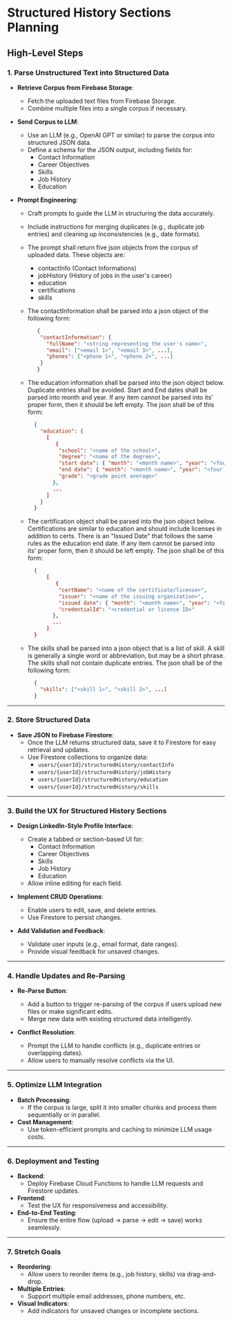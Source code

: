 # Structured History Sections Planning

## High-Level Steps

### 1. Parse Unstructured Text into Structured Data
- **Retrieve Corpus from Firebase Storage**:
  - Fetch the uploaded text files from Firebase Storage.
  - Combine multiple files into a single corpus if necessary.

- **Send Corpus to LLM**:
  - Use an LLM (e.g., OpenAI GPT or similar) to parse the corpus into structured JSON data.
  - Define a schema for the JSON output, including fields for:
    - Contact Information
    - Career Objectives
    - Skills
    - Job History
    - Education

- **Prompt Engineering**:
  - Craft prompts to guide the LLM in structuring the data accurately.
  - Include instructions for merging duplicates (e.g., duplicate job entries) and cleaning up inconsistencies (e.g., date formats).
  - The prompt shall return five json objects from the corpus of uploaded data. These objects are:
    - contactInfo (Contact Informations)
    - jobHistory (History of jobs in the user's career)
    - education
    - certifications
    - skills
  - The contactInformation shall be parsed into a json object of the following form:

    ```json
       {
        "contactInformation": {
          "fullName": "<string representing the user's name>",
          "email": ["<email 1>", "<email 3>", ...],
          "phones": ["<phone 1>", "<phone 2>", ...]
        }
       }
    ```
  - The education information shall be parsed into the json object below. Duplicate entries shall be avoided. Start and End dates shall be parsed into month and year. If any item cannot be parsed into its' proper form, then it should be left empty. The json shall be of this form:

    ```json
      {
        "education": {
          [
             {
              "school": "<name of the school>",
              "degree": "<name of the degree>",
              "start date": { "month": "<month name>", "year": "<four digit year>"},
              "end date": { "month": "<month name>", "year": "<four digit year>"},
              "grade": "<grade point average>"
            },
            ...
          ]
        }
      }
    ```
  - The certification object shall be parsed into the json object below. Certifications are similar to education and should include licenses in addition to certs. There is an "Issued Date" that follows the same rules as the education end date. If any item cannot be parsed into its' proper form, then it should be left empty. The json shall be of this form:

    ```json
      {
          [
             {
              "certName": "<name of the certificate/license>",
              "issuer": "<name of the issuing organization>",
              "issued date": { "month": "<month name>", "year": "<four digit year>"},
              "credentialId": "<credential or license ID>"
            },
            ...
          ]
      }
    ```

  - The skills shall be parsed into a json object that is a list of skill. A skill is generally a single word or abbreviation, but may be a short phrase. The skills shall not contain duplicate entries. The json shall be of the following form:

    ```json
      {
        "skills": ["<skill 1>", "<skill 2>", ...]
      }

---

### 2. Store Structured Data
- **Save JSON to Firebase Firestore**:
  - Once the LLM returns structured data, save it to Firestore for easy retrieval and updates.
  - Use Firestore collections to organize data:
    - `users/{userId}/structuredHistory/contactInfo`
    - `users/{userId}/structuredHistory/jobHistory`
    - `users/{userId}/structuredHistory/education`
    - `users/{userId}/structuredHistory/skills`

---

### 3. Build the UX for Structured History Sections
- **Design LinkedIn-Style Profile Interface**:
  - Create a tabbed or section-based UI for:
    - Contact Information
    - Career Objectives
    - Skills
    - Job History
    - Education
  - Allow inline editing for each field.

- **Implement CRUD Operations**:
  - Enable users to edit, save, and delete entries.
  - Use Firestore to persist changes.

- **Add Validation and Feedback**:
  - Validate user inputs (e.g., email format, date ranges).
  - Provide visual feedback for unsaved changes.

---

### 4. Handle Updates and Re-Parsing
- **Re-Parse Button**:
  - Add a button to trigger re-parsing of the corpus if users upload new files or make significant edits.
  - Merge new data with existing structured data intelligently.

- **Conflict Resolution**:
  - Prompt the LLM to handle conflicts (e.g., duplicate entries or overlapping dates).
  - Allow users to manually resolve conflicts via the UI.

---

### 5. Optimize LLM Integration
- **Batch Processing**:
  - If the corpus is large, split it into smaller chunks and process them sequentially or in parallel.
- **Cost Management**:
  - Use token-efficient prompts and caching to minimize LLM usage costs.

---

### 6. Deployment and Testing
- **Backend**:
  - Deploy Firebase Cloud Functions to handle LLM requests and Firestore updates.
- **Frontend**:
  - Test the UX for responsiveness and accessibility.
- **End-to-End Testing**:
  - Ensure the entire flow (upload → parse → edit → save) works seamlessly.

---

### 7. Stretch Goals
- **Reordering**:
  - Allow users to reorder items (e.g., job history, skills) via drag-and-drop.
- **Multiple Entries**:
  - Support multiple email addresses, phone numbers, etc.
- **Visual Indicators**:
  - Add indicators for unsaved changes or incomplete sections.